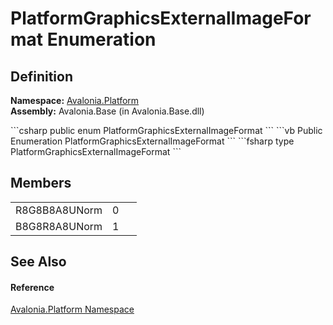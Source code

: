 # PlatformGraphicsExternalImageFormat Enumeration




## Definition
**Namespace:** <a href="N_Avalonia_Platform">Avalonia.Platform</a>  
**Assembly:** Avalonia.Base (in Avalonia.Base.dll)

<Tabs groupId="api-code-preview">
<TabItem value="csharp" label="C#">
```csharp
public enum PlatformGraphicsExternalImageFormat
```
</TabItem>
<TabItem value="vb" label="VB">
```vb
Public Enumeration PlatformGraphicsExternalImageFormat
```
</TabItem>
<TabItem value="fsharp" label="F#">
```fsharp
type PlatformGraphicsExternalImageFormat
```
</TabItem>
</Tabs>



## Members
<table>
<tr>
<td>R8G8B8A8UNorm</td>
<td>0</td>
<td> </td>
</tr>
<tr>
<td>B8G8R8A8UNorm</td>
<td>1</td>
<td> </td>
</tr>
</table>

## See Also


#### Reference
<a href="N_Avalonia_Platform">Avalonia.Platform Namespace</a>  

